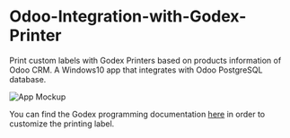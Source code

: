 # Odoo-Integration-with-Godex-Printer
Print custom labels with Godex Printers based on products information of Odoo CRM. A Windows10 app that integrates with Odoo PostgreSQL database.

![App Mockup](https://i.ibb.co/gFmsQJ6/Untitled-1.jpg)

You can find the Godex programming documentation [here](https://www.godexintl.com/downloads?type=15484006893927195&locale=en) in order to customize the printing label.  
